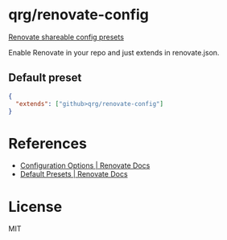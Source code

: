 
# qrg/renovate-config

[Renovate shareable config presets](https://docs.renovatebot.com/config-presets/)

Enable Renovate in your repo and just extends in renovate.json.

## Default preset

```json
{
  "extends": ["github>qrg/renovate-config"]
}
```

# References

- [Configuration Options | Renovate Docs](https://docs.renovatebot.com/configuration-options/)
- [Default Presets | Renovate Docs](https://docs.renovatebot.com/presets-default/)

# License

MIT
